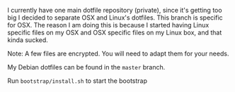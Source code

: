 I currently have one main dotfile repository (private), since it's getting too big
I decided to separate OSX and Linux's dotfiles. This branch is specific for OSX.
The reason I am doing this is because I started having Linux specific files on my OSX and OSX specific files on
my Linux box, and that kinda sucked.

Note: A few files are encrypted. You will need to adapt them for your needs.

My Debian dotfiles can be found in the ```master``` branch.

Run ```bootstrap/install.sh``` to start the bootstrap
